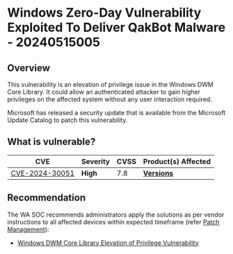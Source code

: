 # Windows Zero-Day Vulnerability Exploited To Deliver QakBot Malware  - 20240515005

## Overview

This vulnerability is an elevation of privilege issue in the Windows DWM Core Library. It could allow an authenticated attacker to gain higher privileges on the affected system without any user interaction required.

Microsoft has released a security update that is available from the Microsoft Update Catalog to patch this vulnerability.

## What is vulnerable?

| CVE                                                                                          | Severity | CVSS | Product(s) Affected                                                                        |
| -------------------------------------------------------------------------------------------- | -------- | ---- | ------------------------------------------------------------------------------------------ |
| [CVE-2024-30051](https://msrc.microsoft.com/update-guide/en-US/vulnerability/CVE-2024-30051) | **High** | 7.8  | **[Versions](https://msrc.microsoft.com/update-guide/en-US/vulnerability/CVE-2024-30051)** |

## Recommendation

The WA SOC recommends administrators apply the solutions as per vendor instructions to all affected devices within expected timeframe (refer [Patch Management](../guidelines/patch-management.md)):

- [Windows DWM Core Library Elevation of Privilege Vulnerability](https://msrc.microsoft.com/update-guide/en-US/advisory/CVE-2024-30055)
